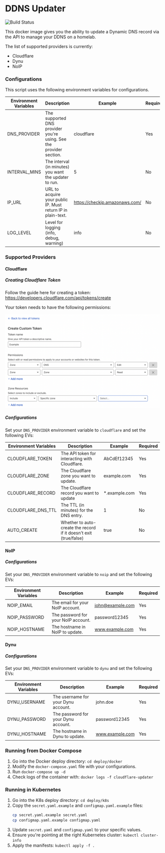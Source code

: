 # DDNS Updater

![Build Status](https://github.com/atoy3731/ddns-updater/actions/workflows/docker-publish.yaml/badge.svg)

This docker image gives you the ability to update a Dynamic DNS record via the API to manage your DDNS on a homelab.

The list of supported providers is currently:

* Cloudflare
* Dynu
* NoIP

### Configurations

This script uses the following environment variables for configurations.

| Environment Variables | Description | Example | Required |
|-----------------------|-------------|---------|----------|
| DNS_PROVIDER | The supported DNS provider you're using. See the provider section. | cloudflare | Yes |
| INTERVAL_MINS | The interval (in minutes) you want the updater to run. | 5 | No |
| IP_URL | URL to acquire your public IP. Must return IP in plain-text. | https://checkip.amazonaws.com/ | No |
| LOG_LEVEL | Level for logging (info, debug, warning) | info | No |

### Supported Providers

#### Cloudflare

##### Creating Cloudflare Token

Follow the guide here for creating a token: https://developers.cloudflare.com/api/tokens/create

Your token needs to have the following permissions:

![Cloudflare Example](imgs/cf-example.png)

##### Configurations

Set your `DNS_PROVIDER` environment variable to `cloudflare` and set the following EVs:

| Environment Variables | Description | Example | Required |
|-----------------------|-------------|---------|----------|
| CLOUDFLARE_TOKEN      | The API token for interacting with Cloudflare. | AbCdEf12345 | Yes |
| CLOUDFLARE_ZONE      | The Cloudflare zone you want to update. | example.com | Yes |
| CLOUDFLARE_RECORD      | The Cloudflare record you want to update | *.example.com | Yes |
| CLOUDFLARE_DNS_TTL | The TTL (in minutes) for the DNS entry. | 1 | No |
| AUTO_CREATE | Whether to auto-create the record if it doesn't exit (true/false) | true | No |

#### NoIP

##### Configurations

Set your `DNS_PROVIDER` environment variable to `noip` and set the following EVs:

| Environment Variables | Description | Example | Required |
|-----------------------|-------------|---------|----------|
| NOIP_EMAIL      | The email for your NoIP account. | john@example.com | Yes |
| NOIP_PASSWORD      | The password for your NoIP account. | password12345 | Yes |
| NOIP_HOSTNAME      | The hostname in NoIP to update. | www.example.com | Yes |

#### Dynu

##### Configurations

Set your `DNS_PROVIDER` environment variable to `dynu` and set the following EVs:

| Environment Variables | Description | Example | Required |
|-----------------------|-------------|---------|----------|
| DYNU_USERNAME      | The username for your Dynu account. | john.doe | Yes |
| DYNU_PASSWORD      | The password for your Dynu account. | password12345 | Yes |
| DYNU_HOSTNAME      | The hostname in Dynu to update. | www.example.com | Yes |

### Running from Docker Compose

1. Go into the Docker deploy directory: `cd deploy/docker`
2. Modify the `docker-compose.yaml` file with your configurations.
3. Run `docker-compose up -d`
4. Check logs of the container with: `docker logs -f cloudflare-updater`

### Running in Kubernetes

1. Go into the K8s deploy directory: `cd deploy/k8s`
2. Copy the `secret.yaml.example` and `configmap.yaml.example` files:
    ```bash
    cp secret.yaml.example secret.yaml
    cp configmap.yaml.example configmap.yaml
    ```
3. Update `secret.yaml` and `configmap.yaml` to your specific values.
4. Ensure you're pointing at the right Kubernetes cluster: `kubectl cluster-info`
5. Apply the manifests: `kubectl apply -f .` 
